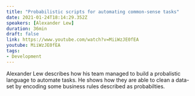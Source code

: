 ```yaml
---
title: "Probabilistic scripts for automating common-sense tasks"
date: 2021-01-24T18:14:29.352Z
speakers: [Alexander Lew]
duration: 36min
draft: false
link: https://www.youtube.com/watch?v=MiiWzJE0fEA
youtube: MiiWzJE0fEA
tags:
- Development
---
```


Alexander Lew describes how his team managed to build a probalistic language to automate tasks. He shows how they are able to clean a data-set by encoding some business rules described as probabilties.